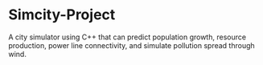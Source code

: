 # Simcity-Project
A city simulator using C++ that can predict population growth, resource production, power line connectivity, and simulate pollution spread through wind.
